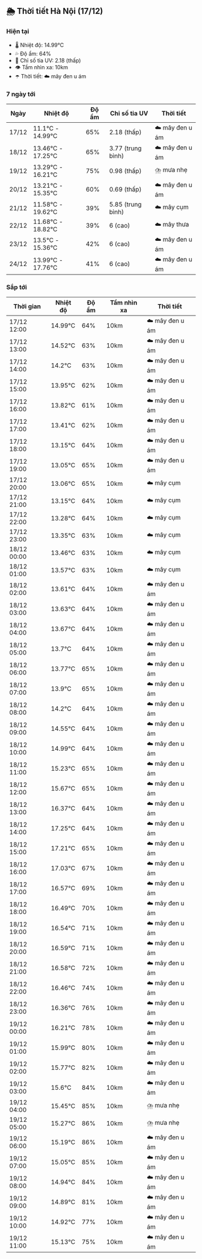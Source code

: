 ## 🌦️ Thời tiết Hà Nội (17/12)

### Hiện tại

- 🌡️ Nhiệt độ: 14.99℃
- 💦 Độ ẩm: 64%
- 🌟 Chỉ số tia UV: 2.18 (thấp)
- 👁️ Tầm nhìn xa: 10km
- ☂️ Thời tiết: ☁️ mây đen u ám

### 7 ngày tới

| Ngày | Nhiệt độ | Độ ẩm | Chỉ số tia UV | Thời tiết |
| --- | --- | --- | --- | --- |
| 17/12 | 11.1℃ - 14.99℃ | 65% | 2.18 (thấp) | ☁️ mây đen u ám |
| 18/12 | 13.46℃ - 17.25℃ | 65% | 3.77 (trung bình) | ☁️ mây đen u ám |
| 19/12 | 13.29℃ - 16.21℃ | 75% | 0.98 (thấp) | ⛈️ mưa nhẹ |
| 20/12 | 13.21℃ - 15.35℃ | 60% | 0.69 (thấp) | ☁️ mây đen u ám |
| 21/12 | 11.58℃ - 19.62℃ | 39% | 5.85 (trung bình) | ☁️ mây cụm |
| 22/12 | 11.68℃ - 18.82℃ | 39% | 6 (cao) | ☁️ mây thưa |
| 23/12 | 13.5℃ - 15.36℃ | 42% | 6 (cao) | ☁️ mây đen u ám |
| 24/12 | 13.99℃ - 17.76℃ | 41% | 6 (cao) | ☁️ mây đen u ám |

### Sắp tới

| Thời gian | Nhiệt độ | Độ ẩm | Tầm nhìn xa | Thời tiết |
| --- | --- | --- | --- | --- |
| 17/12 12:00 | 14.99℃ | 64% | 10km | ☁️ mây đen u ám |
| 17/12 13:00 | 14.52℃ | 63% | 10km | ☁️ mây đen u ám |
| 17/12 14:00 | 14.2℃ | 63% | 10km | ☁️ mây đen u ám |
| 17/12 15:00 | 13.95℃ | 62% | 10km | ☁️ mây đen u ám |
| 17/12 16:00 | 13.82℃ | 61% | 10km | ☁️ mây đen u ám |
| 17/12 17:00 | 13.41℃ | 62% | 10km | ☁️ mây đen u ám |
| 17/12 18:00 | 13.15℃ | 64% | 10km | ☁️ mây đen u ám |
| 17/12 19:00 | 13.05℃ | 65% | 10km | ☁️ mây đen u ám |
| 17/12 20:00 | 13.06℃ | 65% | 10km | ☁️ mây cụm |
| 17/12 21:00 | 13.15℃ | 64% | 10km | ☁️ mây cụm |
| 17/12 22:00 | 13.28℃ | 64% | 10km | ☁️ mây cụm |
| 17/12 23:00 | 13.35℃ | 63% | 10km | ☁️ mây cụm |
| 18/12 00:00 | 13.46℃ | 63% | 10km | ☁️ mây cụm |
| 18/12 01:00 | 13.57℃ | 63% | 10km | ☁️ mây cụm |
| 18/12 02:00 | 13.61℃ | 64% | 10km | ☁️ mây đen u ám |
| 18/12 03:00 | 13.63℃ | 64% | 10km | ☁️ mây đen u ám |
| 18/12 04:00 | 13.67℃ | 64% | 10km | ☁️ mây đen u ám |
| 18/12 05:00 | 13.7℃ | 64% | 10km | ☁️ mây đen u ám |
| 18/12 06:00 | 13.77℃ | 65% | 10km | ☁️ mây đen u ám |
| 18/12 07:00 | 13.9℃ | 65% | 10km | ☁️ mây đen u ám |
| 18/12 08:00 | 14.2℃ | 64% | 10km | ☁️ mây đen u ám |
| 18/12 09:00 | 14.55℃ | 64% | 10km | ☁️ mây đen u ám |
| 18/12 10:00 | 14.99℃ | 64% | 10km | ☁️ mây đen u ám |
| 18/12 11:00 | 15.23℃ | 65% | 10km | ☁️ mây đen u ám |
| 18/12 12:00 | 15.67℃ | 65% | 10km | ☁️ mây đen u ám |
| 18/12 13:00 | 16.37℃ | 64% | 10km | ☁️ mây đen u ám |
| 18/12 14:00 | 17.25℃ | 64% | 10km | ☁️ mây đen u ám |
| 18/12 15:00 | 17.21℃ | 65% | 10km | ☁️ mây đen u ám |
| 18/12 16:00 | 17.03℃ | 67% | 10km | ☁️ mây đen u ám |
| 18/12 17:00 | 16.57℃ | 69% | 10km | ☁️ mây đen u ám |
| 18/12 18:00 | 16.49℃ | 70% | 10km | ☁️ mây đen u ám |
| 18/12 19:00 | 16.54℃ | 71% | 10km | ☁️ mây đen u ám |
| 18/12 20:00 | 16.59℃ | 71% | 10km | ☁️ mây đen u ám |
| 18/12 21:00 | 16.58℃ | 72% | 10km | ☁️ mây đen u ám |
| 18/12 22:00 | 16.46℃ | 74% | 10km | ☁️ mây đen u ám |
| 18/12 23:00 | 16.36℃ | 76% | 10km | ☁️ mây đen u ám |
| 19/12 00:00 | 16.21℃ | 78% | 10km | ☁️ mây đen u ám |
| 19/12 01:00 | 15.99℃ | 80% | 10km | ☁️ mây đen u ám |
| 19/12 02:00 | 15.77℃ | 82% | 10km | ☁️ mây đen u ám |
| 19/12 03:00 | 15.6℃ | 84% | 10km | ☁️ mây đen u ám |
| 19/12 04:00 | 15.45℃ | 85% | 10km | ⛈️ mưa nhẹ |
| 19/12 05:00 | 15.27℃ | 86% | 10km | ⛈️ mưa nhẹ |
| 19/12 06:00 | 15.19℃ | 86% | 10km | ☁️ mây đen u ám |
| 19/12 07:00 | 15.05℃ | 85% | 10km | ☁️ mây đen u ám |
| 19/12 08:00 | 14.94℃ | 84% | 10km | ☁️ mây đen u ám |
| 19/12 09:00 | 14.89℃ | 81% | 10km | ☁️ mây đen u ám |
| 19/12 10:00 | 14.92℃ | 77% | 10km | ☁️ mây đen u ám |
| 19/12 11:00 | 15.13℃ | 75% | 10km | ☁️ mây đen u ám |
